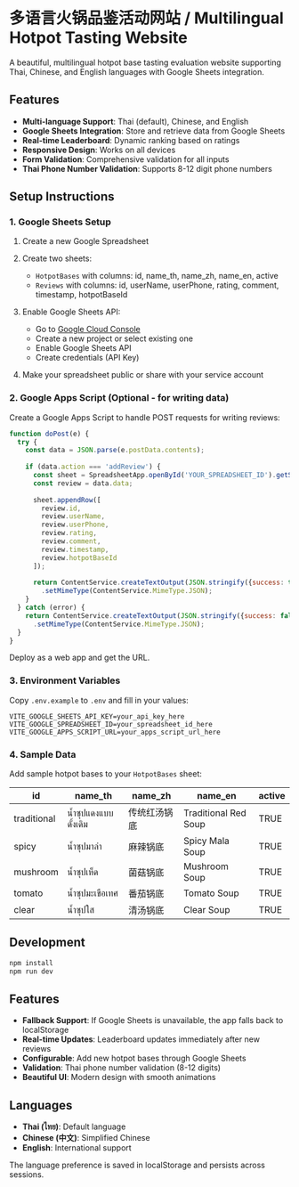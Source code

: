 # 多语言火锅品鉴活动网站 / Multilingual Hotpot Tasting Website

A beautiful, multilingual hotpot base tasting evaluation website supporting Thai, Chinese, and English languages with Google Sheets integration.

## Features

- **Multi-language Support**: Thai (default), Chinese, and English
- **Google Sheets Integration**: Store and retrieve data from Google Sheets
- **Real-time Leaderboard**: Dynamic ranking based on ratings
- **Responsive Design**: Works on all devices
- **Form Validation**: Comprehensive validation for all inputs
- **Thai Phone Number Validation**: Supports 8-12 digit phone numbers

## Setup Instructions

### 1. Google Sheets Setup

1. Create a new Google Spreadsheet
2. Create two sheets:
   - `HotpotBases` with columns: id, name_th, name_zh, name_en, active
   - `Reviews` with columns: id, userName, userPhone, rating, comment, timestamp, hotpotBaseId

3. Enable Google Sheets API:
   - Go to [Google Cloud Console](https://console.cloud.google.com/)
   - Create a new project or select existing one
   - Enable Google Sheets API
   - Create credentials (API Key)

4. Make your spreadsheet public or share with your service account

### 2. Google Apps Script (Optional - for writing data)

Create a Google Apps Script to handle POST requests for writing reviews:

```javascript
function doPost(e) {
  try {
    const data = JSON.parse(e.postData.contents);
    
    if (data.action === 'addReview') {
      const sheet = SpreadsheetApp.openById('YOUR_SPREADSHEET_ID').getSheetByName('Reviews');
      const review = data.data;
      
      sheet.appendRow([
        review.id,
        review.userName,
        review.userPhone,
        review.rating,
        review.comment,
        review.timestamp,
        review.hotpotBaseId
      ]);
      
      return ContentService.createTextOutput(JSON.stringify({success: true}))
        .setMimeType(ContentService.MimeType.JSON);
    }
  } catch (error) {
    return ContentService.createTextOutput(JSON.stringify({success: false, error: error.toString()}))
      .setMimeType(ContentService.MimeType.JSON);
  }
}
```

Deploy as a web app and get the URL.

### 3. Environment Variables

Copy `.env.example` to `.env` and fill in your values:

```env
VITE_GOOGLE_SHEETS_API_KEY=your_api_key_here
VITE_GOOGLE_SPREADSHEET_ID=your_spreadsheet_id_here
VITE_GOOGLE_APPS_SCRIPT_URL=your_apps_script_url_here
```

### 4. Sample Data

Add sample hotpot bases to your `HotpotBases` sheet:

| id | name_th | name_zh | name_en | active |
|---|---|---|---|---|
| traditional | น้ำซุปแดงแบบดั้งเดิม | 传统红汤锅底 | Traditional Red Soup | TRUE |
| spicy | น้ำซุปมาล่า | 麻辣锅底 | Spicy Mala Soup | TRUE |
| mushroom | น้ำซุปเห็ด | 菌菇锅底 | Mushroom Soup | TRUE |
| tomato | น้ำซุปมะเขือเทศ | 番茄锅底 | Tomato Soup | TRUE |
| clear | น้ำซุปใส | 清汤锅底 | Clear Soup | TRUE |

## Development

```bash
npm install
npm run dev
```

## Features

- **Fallback Support**: If Google Sheets is unavailable, the app falls back to localStorage
- **Real-time Updates**: Leaderboard updates immediately after new reviews
- **Configurable**: Add new hotpot bases through Google Sheets
- **Validation**: Thai phone number validation (8-12 digits)
- **Beautiful UI**: Modern design with smooth animations

## Languages

- **Thai (ไทย)**: Default language
- **Chinese (中文)**: Simplified Chinese
- **English**: International support

The language preference is saved in localStorage and persists across sessions.